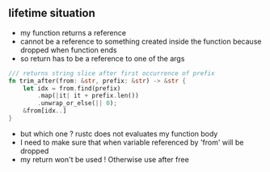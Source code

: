 ## lifetime situation

* my function returns a reference
* cannot be a reference to something created inside the function because dropped when function ends
* so return has to be a reference to one of the args

```rust
/// returns string slice after first occurrence of prefix
fn trim_after(from: &str, prefix: &str) -> &str {
    let idx = from.find(prefix)
        .map(|it| it + prefix.len())
        .unwrap_or_else(|| 0);
    &from[idx..]
}
```

* but which one ? rustc does not evaluates my function body
* I need to make sure that when variable referenced by 'from' will be dropped
* my return won't be used ! Otherwise use after free
